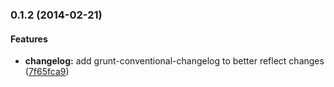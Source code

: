 <a name="0.1.2"></a>
### 0.1.2 (2014-02-21)


#### Features

* **changelog:** add grunt-conventional-changelog to better reflect changes ([7f65fca9](http://github.com/TheGrove/grunt-channel-builder/commit/7f65fca9e3f65b93a15cffa5d221c3328a08ac56))


